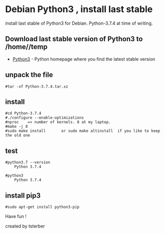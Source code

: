 # Debian Python3 , install last stable
install last stable of Python3 for Debian. Python-3.7.4 at time of writing.

## Download last stable version of Python3 to /home/<usr>/temp

* [Python3] - Python homepage where you find the latest stable version 


## unpack the file
    #tar -xf Python-3.7.4.tar.xz

## install  
    #cd Python-3.7.4
    #./configure --enable-optimizations
    #nproc    => number of kernels. 8 at my laptop.
    #make -j 8
    #sudo make install       or sudo make altinstall  if you like to keep the old one
    
## test
    #python3.7 --version
        Python 3.7.4
    
    #python3
        Python 3.7.4
    
## install pip3
    #sudo apt-get install python3-pip
    

Have fun !

created by tsterber



[Python3]:<https://www.python.org>
    
